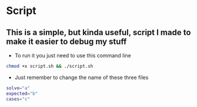 # Script

## This is a simple, but kinda useful, script I made to make it easier to debug my stuff

- To run it you just need to use this command line

```sh
chmod +x script.sh && ./script.sh
```

- Just remember to change the name of these three files

```sh
solve="a"
expected="b"
cases="c"
```